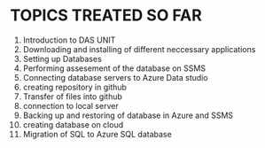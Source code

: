 # TOPICS TREATED SO FAR
1. Introduction to DAS UNIT
2. Downloading and installing of different neccessary applications
3.  Setting up Databases
4.  Performing assesement of the database on SSMS
5.  Connecting database servers to Azure Data studio
6.  creating repository in github
7.  Transfer of files into github
8.  connection to local server
9.  Backing up and restoring of database in Azure and SSMS  
10. creating database on cloud
11. Migration of SQL to Azure SQL database
